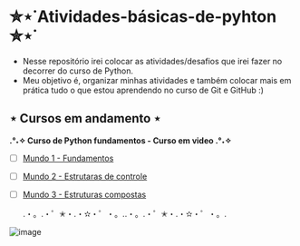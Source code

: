 # ✮⋆˙Atividades-básicas-de-pyhton ✮⋆˙
* Nesse repositório irei colocar as atividades/desafios que irei fazer no decorrer do curso de Python.
* Meu objetivo é, organizar minhas atividades e também colocar mais em prática tudo o que estou aprendendo no curso de Git e GitHub :)

## ⋆ Cursos em andamento ⋆ 
**.°˖✧ Curso de Python fundamentos - Curso em video .°˖✧**
- [ ] [Mundo 1 - Fundamentos](https://youtube.com/playlist?list=PLHz_AreHm4dlKP6QQCekuIPky1CiwmdI6&si=fUis1yw1PLN5r0Vf)
- [ ] [Mundo 2 - Estrutaras de controle](https://youtube.com/playlist?list=PLHz_AreHm4dk_nZHmxxf_J0WRAqy5Czye&si=jt519pqBVdJcCKqq)
- [ ] [Mundo 3 - Estruturas compostas](https://youtube.com/playlist?list=PLHz_AreHm4dksnH2jVTIVNviIMBVYyFnH&si=Xw1WygAyEpU_sWuM)

    .・。.・゜✭・.・✫・゜・。..・。.・゜✭・.・✫・゜・。.

   
![image](https://github.com/silvaniabs/Repo-remoto/blob/main/download.gif)
